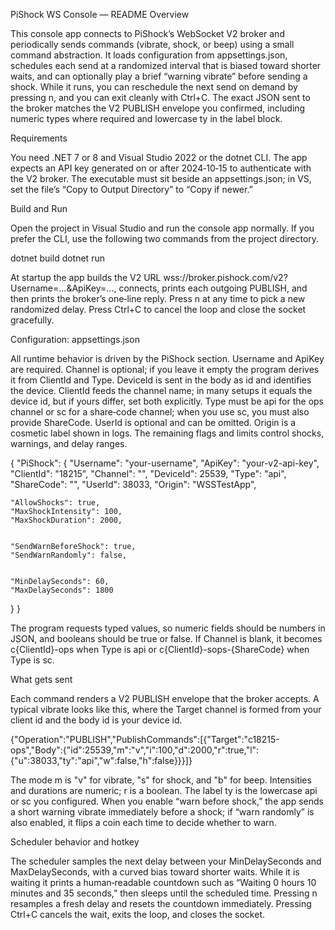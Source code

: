 PiShock WS Console — README
Overview

This console app connects to PiShock’s WebSocket V2 broker and periodically sends commands (vibrate, shock, or beep) using a small command abstraction. It loads configuration from appsettings.json, schedules each send at a randomized interval that is biased toward shorter waits, and can optionally play a brief “warning vibrate” before sending a shock. While it runs, you can reschedule the next send on demand by pressing n, and you can exit cleanly with Ctrl+C. The exact JSON sent to the broker matches the V2 PUBLISH envelope you confirmed, including numeric types where required and lowercase ty in the label block.

Requirements

You need .NET 7 or 8 and Visual Studio 2022 or the dotnet CLI. The app expects an API key generated on or after 2024‑10‑15 to authenticate with the V2 broker. The executable must sit beside an appsettings.json; in VS, set the file’s “Copy to Output Directory” to “Copy if newer.”

Build and Run

Open the project in Visual Studio and run the console app normally. If you prefer the CLI, use the following two commands from the project directory.

dotnet build
dotnet run

At startup the app builds the V2 URL wss://broker.pishock.com/v2?Username=…&ApiKey=…, connects, prints each outgoing PUBLISH, and then prints the broker’s one‑line reply. Press n at any time to pick a new randomized delay. Press Ctrl+C to cancel the loop and close the socket gracefully.

Configuration: appsettings.json

All runtime behavior is driven by the PiShock section. Username and ApiKey are required. Channel is optional; if you leave it empty the program derives it from ClientId and Type. DeviceId is sent in the body as id and identifies the device. ClientId feeds the channel name; in many setups it equals the device id, but if yours differ, set both explicitly. Type must be api for the ops channel or sc for a share‑code channel; when you use sc, you must also provide ShareCode. UserId is optional and can be omitted. Origin is a cosmetic label shown in logs. The remaining flags and limits control shocks, warnings, and delay ranges.

{
  "PiShock": {
    "Username": "your-username",
    "ApiKey": "your-v2-api-key",
    "ClientId": "18215",
    "Channel": "",
    "DeviceId": 25539,
    "Type": "api",
    "ShareCode": "",
    "UserId": 38033,
    "Origin": "WSSTestApp",


    "AllowShocks": true,
    "MaxShockIntensity": 100,
    "MaxShockDuration": 2000,


    "SendWarnBeforeShock": true,
    "SendWarnRandomly": false,


    "MinDelaySeconds": 60,
    "MaxDelaySeconds": 1800
  }
}

The program requests typed values, so numeric fields should be numbers in JSON, and booleans should be true or false. If Channel is blank, it becomes c{ClientId}-ops when Type is api or c{ClientId}-sops-{ShareCode} when Type is sc.

What gets sent

Each command renders a V2 PUBLISH envelope that the broker accepts. A typical vibrate looks like this, where the Target channel is formed from your client id and the body id is your device id.

{"Operation":"PUBLISH","PublishCommands":[{"Target":"c18215-ops","Body":{"id":25539,"m":"v","i":100,"d":2000,"r":true,"l":{"u":38033,"ty":"api","w":false,"h":false}}}]}

The mode m is "v" for vibrate, "s" for shock, and "b" for beep. Intensities and durations are numeric; r is a boolean. The label ty is the lowercase api or sc you configured. When you enable “warn before shock,” the app sends a short warning vibrate immediately before a shock; if “warn randomly” is also enabled, it flips a coin each time to decide whether to warn.

Scheduler behavior and hotkey

The scheduler samples the next delay between your MinDelaySeconds and MaxDelaySeconds, with a curved bias toward shorter waits. While it is waiting it prints a human‑readable countdown such as “Waiting 0 hours 10 minutes and 35 seconds,” then sleeps until the scheduled time. Pressing n resamples a fresh delay and resets the countdown immediately. Pressing Ctrl+C cancels the wait, exits the loop, and closes the socket.
